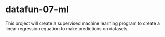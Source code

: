 # datafun-07-ml
This project will create a supervised machine learning program to create a linear regression equation to make predictions on datasets. 
